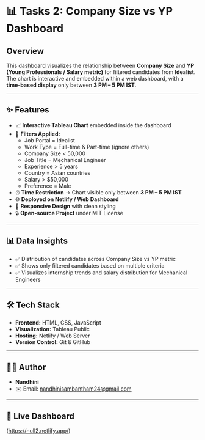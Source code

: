 # 📊 Tasks 2: Company Size vs YP Dashboard 

## Overview
This dashboard visualizes the relationship between **Company Size** and **YP (Young Professionals / Salary metric)** for filtered candidates from **Idealist**.  
The chart is interactive and embedded within a web dashboard, with a **time-based display** only between **3 PM – 5 PM IST**.

---

## ✨ Features
- 📈 **Interactive Tableau Chart** embedded inside the dashboard  
- 🎯 **Filters Applied:**
  - Job Portal = Idealist  
  - Work Type = Full-time & Part-time (ignore others)  
  - Company Size < 50,000  
  - Job Title = Mechanical Engineer  
  - Experience > 5 years  
  - Country = Asian countries  
  - Salary > $50,000  
  - Preference = Male  
- ⏰ **Time Restriction** → Chart visible only between **3 PM – 5 PM IST**  
- 🌐 **Deployed on Netlify / Web Dashboard**  
- 📱 **Responsive Design** with clean styling  
- 🔒 **Open-source Project** under MIT License  

---

## 📊 Data Insights
- ✅ Distribution of candidates across Company Size vs YP metric  
- ✅ Shows only filtered candidates based on multiple criteria  
- ✅ Visualizes internship trends and salary distribution for Mechanical Engineers  

---

## 🛠️ Tech Stack
- **Frontend:** HTML, CSS, JavaScript  
- **Visualization:** Tableau Public  
- **Hosting:** Netlify / Web Server  
- **Version Control:** Git & GitHub  

---

## 👨‍💻 Author
- **Nandhini**  
- ✉️ Email: nandhinisambantham24@gmail.com  

---

## 🔗 Live Dashboard
(https://null2.netlify.app/)
